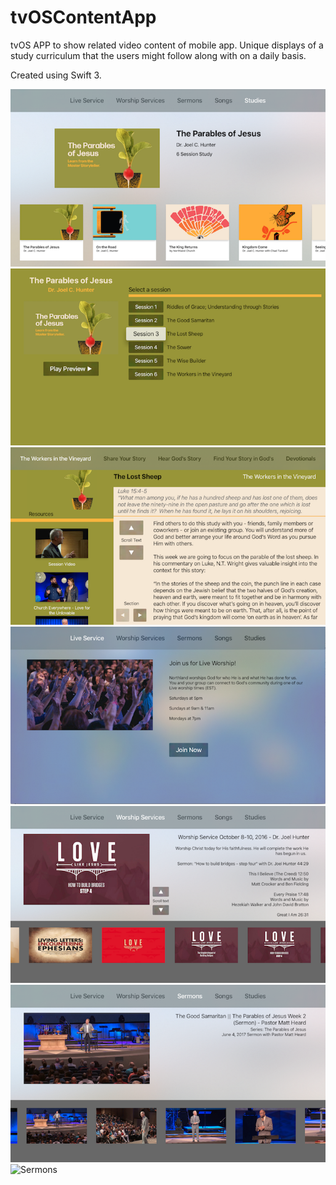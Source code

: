 # tvOSContentApp
tvOS APP to show related video content of mobile app. Unique displays of a study curriculum that the users might follow along with on a daily basis.

Created using Swift 3.


![StudyView1](https://github.com/wiseguy16/tvOSContentApp/blob/master/tv-studies-2.png)
![StudyView2](https://github.com/wiseguy16/tvOSContentApp/blob/master/tv-studies-lost-sheep.png)
![StudyView3](https://github.com/wiseguy16/tvOSContentApp/blob/master/tv-studies-poj-lost-sheep.png)
![Live](https://github.com/wiseguy16/tvOSContentApp/blob/master/tv-live.png)
![Services](https://github.com/wiseguy16/tvOSContentApp/blob/master/tv-services.png)
![Sermons](https://github.com/wiseguy16/tvOSContentApp/blob/master/tv-sermons.png)
![Sermons](https://github.com/wiseguy16/tvOSContentApp/blob/master/tv-songss.png)

